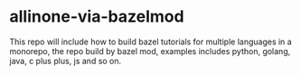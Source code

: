 # allinone-via-bazelmod
This repo will include how to build bazel tutorials for multiple languages in a monorepo, the repo build by bazel mod, 
examples includes python, golang, java, c plus plus, js and so on.  



